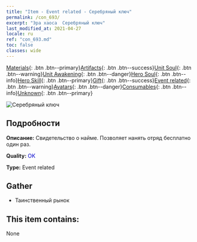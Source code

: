 ```yaml
---
title: "Item - Event related - Серебряный ключ"
permalink: /con_693/
excerpt: "Эра хаоса  Серебряный ключ"
last_modified_at: 2021-04-27
locale: ru
ref: "con_693.md"
toc: false
classes: wide
---
```

 [Materials](/ItemsRU/){: .btn .btn--primary}[Artifacts](/ItemsRU/Artifacts/){: .btn .btn--success}[Unit Soul](/ItemsRU/UnitSoul/){: .btn .btn--warning}[Unit Awakening](/ItemsRU/UnitAwakening/){: .btn .btn--danger}[Hero Soul](/ItemsRU/HeroSoul/){: .btn .btn--info}[Hero Skill](/ItemsRU/HeroSkill/){: .btn .btn--primary}[Gift](/ItemsRU/Gift/){: .btn .btn--success}[Event related](/ItemsRU/Events/){: .btn .btn--warning}[Avatars](/ItemsRU/Avatars/){: .btn .btn--danger}[Consumables](/ItemsRU/Consumables/){: .btn .btn--info}[Unknown](/ItemsRU/Unknown/){: .btn .btn--primary}

 ![Серебряный ключ](/images/t/i_tool_3001.png)

## Подробности
 **Описание:** Свидетельство о найме. Позволяет нанять отряд бесплатно один раз.

 **Quality:** <span style="color: #0000CD">OK</span>

 **Type:** Event related

## Gather

*    Таинственный рынок 

## This item contains:

  None

